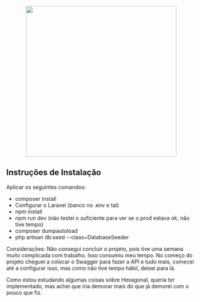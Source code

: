 <p align="center"><img src="https://res.cloudinary.com/dtfbvvkyp/image/upload/v1566331377/laravel-logolockup-cmyk-red.svg" width="400"></p>

## Instruções de Instalação

Aplicar os seguintes comandos:

- composer install
- Configurar o Laravel (banco no .env e tal)
- npm install
- npm run dev (não testei o suficiente para ver se o prod estava ok, não tive tempo)
- composer dumpautoload
- php artisan db:seed --class=DatabaseSeeder

Considerações: Não consegui concluir o projeto, pois tive uma semana muito complicada com trabalho. Isso consumiu meu tempo. No começo do projeto cheguei a colocar o Swagger para fazer a API e tudo mais, comecei até a configurar isso, mas como não tive tempo hábil, deixei para lá. 

Como estou estudando algumas coisas sobre Hexagonal, queria ter implementado, mas achei que iria demorar mais do que já demorei com o pouco que fiz. 